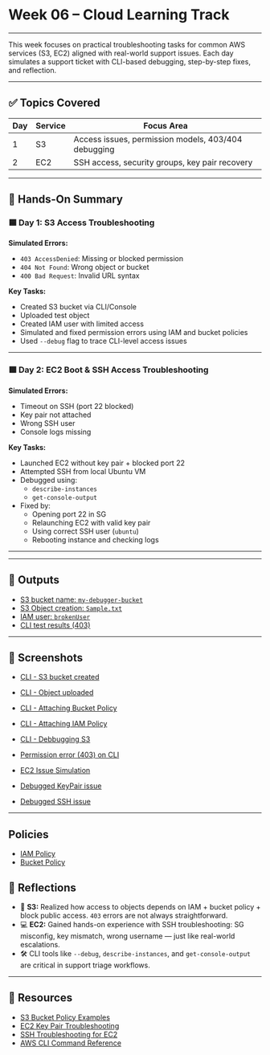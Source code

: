# Week 06 – Cloud Learning Track

---

This week focuses on practical troubleshooting tasks for common AWS services (S3, EC2) aligned with real-world support issues. Each day simulates a support ticket with CLI-based debugging, step-by-step fixes, and reflection.

---

## ✅ Topics Covered

| Day | Service | Focus Area |
|-----|---------|------------|
| 1   | S3      | Access issues, permission models, 403/404 debugging |
| 2   | EC2     | SSH access, security groups, key pair recovery      |

---

## 🧪 Hands-On Summary

### 🟦 **Day 1: S3 Access Troubleshooting**

**Simulated Errors:**
- `403 AccessDenied`: Missing or blocked permission
- `404 Not Found`: Wrong object or bucket
- `400 Bad Request`: Invalid URL syntax

**Key Tasks:**
- Created S3 bucket via CLI/Console
- Uploaded test object
- Created IAM user with limited access
- Simulated and fixed permission errors using IAM and bucket policies
- Used `--debug` flag to trace CLI-level access issues

---

### 🟩 **Day 2: EC2 Boot & SSH Access Troubleshooting**

**Simulated Errors:**
- Timeout on SSH (port 22 blocked)
- Key pair not attached
- Wrong SSH user
- Console logs missing

**Key Tasks:**
- Launched EC2 without key pair + blocked port 22
- Attempted SSH from local Ubuntu VM
- Debugged using:
  - `describe-instances`
  - `get-console-output`
- Fixed by:
  - Opening port 22 in SG
  - Relaunching EC2 with valid key pair
  - Using correct SSH user (`ubuntu`)
  - Rebooting instance and checking logs

---

---

## 📁 Outputs

- [S3 bucket name: `my-debugger-bucket`](./Outputs/S3%20creation.png)
- [S3 Object creation: `Sample.txt`](./Outputs/S3OjectUploaded.png)
- [IAM user: `brokenUser`](./Outputs/IAM%20user.png)
- [CLI test results (403)](./Screenshots/CLI%20-%20%20S3%20Error%20Message.png)

---

## 📸 Screenshots

- [CLI - S3 bucket created](./Screenshots/CLI%20-S3.png)
- [CLI - Object uploaded](./Screenshots/CLI%20-%20Uploading_file.png)
- [CLI - Attaching Bucket Policy](./Screenshots/CLI%20-%20Attaching%20Bucket%20Policy.png)
- [CLI - Attaching IAM Policy](./Screenshots/CLI%20-%20Attaching%20Iam%20Policy.png)
- [CLI - Debbugging S3](./Screenshots/CLI%20-%20Debugging%20S3.png)
- [Permission error (403) on CLI](./Screenshots/CLI%20-%20BucketPolicyRestriction.png)

- [EC2 Issue Simulation](./Screenshots/Simulating%20EC2%20issue.png)
- [Debugged KeyPair issue](./Screenshots/Debugged%20Keypair%20issue.png)
- [Debugged SSH issue](./Screenshots/Dubugging%20SSH.png)

---

## Policies

- [IAM Policy](./Policies/policy.json)
- [Bucket Policy](./Policies/S3ReadOnlyPolicy.json)

## 🧠 Reflections

- 🔐 **S3:** Realized how access to objects depends on IAM + bucket policy + block public access. `403` errors are not always straightforward.
- 💻 **EC2:** Gained hands-on experience with SSH troubleshooting: SG misconfig, key mismatch, wrong username — just like real-world escalations.
- 🛠️ CLI tools like `--debug`, `describe-instances`, and `get-console-output` are critical in support triage workflows.

---

## 🔗 Resources

- [S3 Bucket Policy Examples](https://docs.aws.amazon.com/AmazonS3/latest/userguide/example-bucket-policies.html)
- [EC2 Key Pair Troubleshooting](https://docs.aws.amazon.com/AWSEC2/latest/UserGuide/ec2-key-pairs.html)
- [SSH Troubleshooting for EC2](https://repost.aws/knowledge-center/ec2-linux-resolve-ssh-connection-errors)
- [AWS CLI Command Reference](https://docs.aws.amazon.com/cli/latest/index.html)
